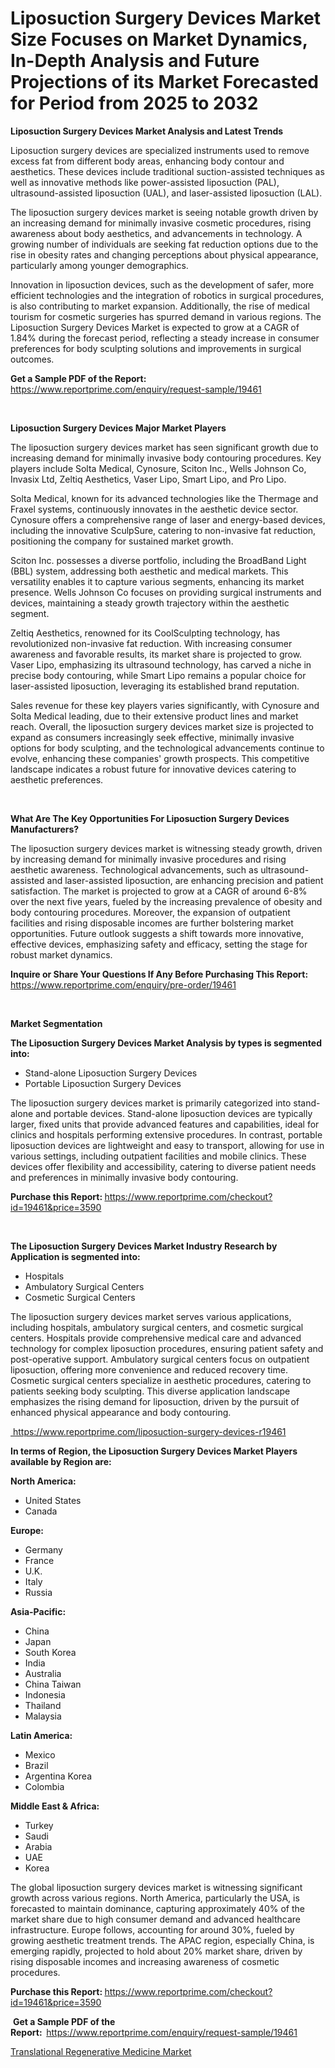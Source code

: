 <p><h1>Liposuction Surgery Devices Market Size Focuses on Market Dynamics, In-Depth Analysis and Future Projections of its Market Forecasted for Period from 2025 to 2032</h1></p><p><strong>Liposuction Surgery Devices Market Analysis and Latest Trends</strong></p>
<p><p>Liposuction surgery devices are specialized instruments used to remove excess fat from different body areas, enhancing body contour and aesthetics. These devices include traditional suction-assisted techniques as well as innovative methods like power-assisted liposuction (PAL), ultrasound-assisted liposuction (UAL), and laser-assisted liposuction (LAL). </p><p>The liposuction surgery devices market is seeing notable growth driven by an increasing demand for minimally invasive cosmetic procedures, rising awareness about body aesthetics, and advancements in technology. A growing number of individuals are seeking fat reduction options due to the rise in obesity rates and changing perceptions about physical appearance, particularly among younger demographics. </p><p>Innovation in liposuction devices, such as the development of safer, more efficient technologies and the integration of robotics in surgical procedures, is also contributing to market expansion. Additionally, the rise of medical tourism for cosmetic surgeries has spurred demand in various regions. The Liposuction Surgery Devices Market is expected to grow at a CAGR of 1.84% during the forecast period, reflecting a steady increase in consumer preferences for body sculpting solutions and improvements in surgical outcomes.</p></p>
<p><strong>Get a Sample PDF of the Report:&nbsp;</strong> <a href="https://www.reportprime.com/enquiry/request-sample/19461?utm_campaign=3194&utm_medium=2&utm_source=Github&utm_content=ia&utm_term=19032025&utm_id=liposuction-surgery-devices">https://www.reportprime.com/enquiry/request-sample/19461</a></p>
<p>&nbsp;</p>
<p><strong>Liposuction Surgery Devices Major Market Players</strong></p>
<p><p>The liposuction surgery devices market has seen significant growth due to increasing demand for minimally invasive body contouring procedures. Key players include Solta Medical, Cynosure, Sciton Inc., Wells Johnson Co, Invasix Ltd, Zeltiq Aesthetics, Vaser Lipo, Smart Lipo, and Pro Lipo. </p><p>Solta Medical, known for its advanced technologies like the Thermage and Fraxel systems, continuously innovates in the aesthetic device sector. Cynosure offers a comprehensive range of laser and energy-based devices, including the innovative SculpSure, catering to non-invasive fat reduction, positioning the company for sustained market growth.</p><p>Sciton Inc. possesses a diverse portfolio, including the BroadBand Light (BBL) system, addressing both aesthetic and medical markets. This versatility enables it to capture various segments, enhancing its market presence. Wells Johnson Co focuses on providing surgical instruments and devices, maintaining a steady growth trajectory within the aesthetic segment.</p><p>Zeltiq Aesthetics, renowned for its CoolSculpting technology, has revolutionized non-invasive fat reduction. With increasing consumer awareness and favorable results, its market share is projected to grow. Vaser Lipo, emphasizing its ultrasound technology, has carved a niche in precise body contouring, while Smart Lipo remains a popular choice for laser-assisted liposuction, leveraging its established brand reputation.</p><p>Sales revenue for these key players varies significantly, with Cynosure and Solta Medical leading, due to their extensive product lines and market reach. Overall, the liposuction surgery devices market size is projected to expand as consumers increasingly seek effective, minimally invasive options for body sculpting, and the technological advancements continue to evolve, enhancing these companies' growth prospects. This competitive landscape indicates a robust future for innovative devices catering to aesthetic preferences.</p></p>
<p>&nbsp;</p>
<p><strong>What Are The Key Opportunities For Liposuction Surgery Devices Manufacturers?</strong></p>
<p><p>The liposuction surgery devices market is witnessing steady growth, driven by increasing demand for minimally invasive procedures and rising aesthetic awareness. Technological advancements, such as ultrasound-assisted and laser-assisted liposuction, are enhancing precision and patient satisfaction. The market is projected to grow at a CAGR of around 6-8% over the next five years, fueled by the increasing prevalence of obesity and body contouring procedures. Moreover, the expansion of outpatient facilities and rising disposable incomes are further bolstering market opportunities. Future outlook suggests a shift towards more innovative, effective devices, emphasizing safety and efficacy, setting the stage for robust market dynamics.</p></p>
<p><strong>Inquire or Share Your Questions If Any Before Purchasing This Report:</strong> <a href="https://www.reportprime.com/enquiry/pre-order/19461?utm_campaign=3194&utm_medium=2&utm_source=Github&utm_content=ia&utm_term=19032025&utm_id=liposuction-surgery-devices">https://www.reportprime.com/enquiry/pre-order/19461</a></p>
<p>&nbsp;</p>
<p><strong>Market Segmentation</strong></p>
<p><strong>The Liposuction Surgery Devices Market Analysis by types is segmented into:</strong></p>
<p><ul><li>Stand-alone Liposuction Surgery Devices</li><li>Portable Liposuction Surgery Devices</li></ul></p>
<p><p>The liposuction surgery devices market is primarily categorized into stand-alone and portable devices. Stand-alone liposuction devices are typically larger, fixed units that provide advanced features and capabilities, ideal for clinics and hospitals performing extensive procedures. In contrast, portable liposuction devices are lightweight and easy to transport, allowing for use in various settings, including outpatient facilities and mobile clinics. These devices offer flexibility and accessibility, catering to diverse patient needs and preferences in minimally invasive body contouring.</p></p>
<p><strong>Purchase this Report:&nbsp;</strong><a href="https://www.reportprime.com/checkout?id=19461&price=3590&utm_campaign=3194&utm_medium=2&utm_source=Github&utm_content=ia&utm_term=19032025&utm_id=liposuction-surgery-devices">https://www.reportprime.com/checkout?id=19461&price=3590</a></p>
<p>&nbsp;</p>
<p><strong>The Liposuction Surgery Devices Market Industry Research by Application is segmented into:</strong></p>
<p><ul><li>Hospitals</li><li>Ambulatory Surgical Centers</li><li>Cosmetic Surgical Centers</li></ul></p>
<p><p>The liposuction surgery devices market serves various applications, including hospitals, ambulatory surgical centers, and cosmetic surgical centers. Hospitals provide comprehensive medical care and advanced technology for complex liposuction procedures, ensuring patient safety and post-operative support. Ambulatory surgical centers focus on outpatient liposuction, offering more convenience and reduced recovery time. Cosmetic surgical centers specialize in aesthetic procedures, catering to patients seeking body sculpting. This diverse application landscape emphasizes the rising demand for liposuction, driven by the pursuit of enhanced physical appearance and body contouring.</p></p>
<p><a href="https://www.reportprime.com/liposuction-surgery-devices-r19461?utm_campaign=3194&utm_medium=2&utm_source=Github&utm_content=ia&utm_term=19032025&utm_id=liposuction-surgery-devices">&nbsp;https://www.reportprime.com/liposuction-surgery-devices-r19461</a></p>
<p><strong>In terms of Region, the Liposuction Surgery Devices Market Players available by Region are:</strong></p>
<p>
    <p> <strong> North America: </strong>
        <ul>
            <li>United States</li>
            <li>Canada</li>
        </ul>
        </p> 
    <p> <strong> Europe: </strong>
        <ul>
            <li>Germany</li>
            <li>France</li>
            <li>U.K.</li>
            <li>Italy</li>
            <li>Russia</li>
        </ul>
        </p> 
    <p> <strong> Asia-Pacific: </strong>
        <ul>
            <li>China</li>
            <li>Japan</li>
            <li>South Korea</li>
            <li>India</li>
            <li>Australia</li>
            <li>China Taiwan</li>
            <li>Indonesia</li>
            <li>Thailand</li>
            <li>Malaysia</li>
        </ul>
        </p> 
    <p> <strong> Latin America: </strong>
        <ul>
            <li>Mexico</li>
            <li>Brazil</li>
            <li>Argentina Korea</li>
            <li>Colombia</li>
        </ul>
        </p> 
    <p> <strong> Middle East & Africa: </strong>
        <ul>
            <li>Turkey</li>
            <li>Saudi</li>
            <li>Arabia</li>
            <li>UAE</li>
            <li>Korea</li>
        </ul>
    </p>
    </p>
<p><p>The global liposuction surgery devices market is witnessing significant growth across various regions. North America, particularly the USA, is forecasted to maintain dominance, capturing approximately 40% of the market share due to high consumer demand and advanced healthcare infrastructure. Europe follows, accounting for around 30%, fueled by growing aesthetic treatment trends. The APAC region, especially China, is emerging rapidly, projected to hold about 20% market share, driven by rising disposable incomes and increasing awareness of cosmetic procedures.</p></p>
<p><strong>Purchase this Report: </strong><a href="https://www.reportprime.com/checkout?id=19461&price=3590&utm_campaign=3194&utm_medium=2&utm_source=Github&utm_content=ia&utm_term=19032025&utm_id=liposuction-surgery-devices">https://www.reportprime.com/checkout?id=19461&price=3590</a></p>
<p>&nbsp;<strong>Get a Sample PDF of the Report:&nbsp;&nbsp;</strong><a href="https://www.reportprime.com/enquiry/request-sample/19461?utm_campaign=3194&utm_medium=2&utm_source=Github&utm_content=ia&utm_term=19032025&utm_id=liposuction-surgery-devices">https://www.reportprime.com/enquiry/request-sample/19461</a></p>
<p><strong></strong></p>
<p><p><a href="https://github.com/ceneabiruk11/Market-Research-Report-List-1/blob/main/translational-regenerative-medicine-market.md?utm_campaign=3194&utm_medium=2&utm_source=Github&utm_content=ia&utm_term=19032025&utm_id=liposuction-surgery-devices">Translational Regenerative Medicine Market</a></p></p>